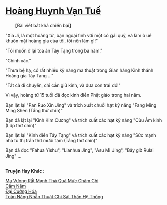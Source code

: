 <a href="https://truyentiki.com/hoang-huynh-van-tue.33865/" title="Hoàng Huynh Vạn Tuế"><h1>Hoàng Huynh Vạn Tuế</h1></a><div style="display:table"><img align="right" style="float: left; padding: 10px;" src="https://truyentiki.com/images/story/200x260/33865.jpg" alt="">【Bài viết bất khả chiến bại】 <p></p> "Xia Ji, là một hoàng tử, bạn ngoại tình với một cô gái quỷ, và làm ô uế khuôn mặt hoàng gia của tôi, tôi nên làm gì!" <p></p> "Tôi muốn ở lại tòa án Tây Tạng trong ba năm." <p></p> "Chính xác." <p></p> "Thưa bệ hạ, có rất nhiều kỹ năng ma thuật trong Gian hàng Kinh thánh Hoàng gia Tây Tạng ..." <p></p> "Tất cả di chuyển, chỉ cần giữ kinh, và đưa con trai đó!" <p></p> Vì vậy, hoàng tử 15 tuổi đã đọc kinh điển Phật giáo trong hai năm. <p></p> Bạn lật lại "Pan Ruo Xin Jing" và trích xuất chuỗi hạt kỹ năng "Fang Ming Ming Shen (Tầng thứ chín)" <p></p> Bạn đã lật lại "Kinh Kim Cương" và trích xuất các hạt kỹ năng "Cửu Âm kinh (Lớp thứ chín)" <p></p> Bạn lật lại "Kinh điển Tây Tạng" và trích xuất các hạt kỹ năng "Sức mạnh nhà tù thị trấn thứ mười tám (Tầng thứ chín)" <p></p> Bạn đã đọc "Fahua Yishu", "Lianhua Jing", "Asu Mi Jing", "Bây giờ Rulai Jing" ...</div><p><br><b>Truyện Hay Khác :</b></p><a href="https://truyentiki.com/ma-vuong-rat-manh-tha-qua-muc-cham-chi.33864/" alt="Ma Vương Rất Mạnh Thả Quá Mức Chăm Chỉ">Ma Vương Rất Mạnh Thả Quá Mức Chăm Chỉ</a><br/><a href="https://www.plurk.com/p/nul6f7" alt="Cẩm Năm">Cẩm Năm</a><br/><a href="https://www.flickr.com/photos/188164041@N05/49981065971/" alt="Đại Cường Hóa">Đại Cường Hóa</a><br/><a href="https://www.scoop.it/topic/nownovels/p/4118767009/2020/05/31/truyen-toan-nang-nhan-thuat-chi-sat-than-he-thong" alt="Toàn Năng Nhẫn Thuật Chi Sát Thần Hệ Thống">Toàn Năng Nhẫn Thuật Chi Sát Thần Hệ Thống</a><br/>